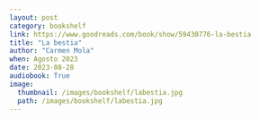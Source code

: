 ```yaml
---
layout: post
category: bookshelf
link: https://www.goodreads.com/book/show/59430776-la-bestia
title: "La bestia"
author: "Carmen Mola"
when: Agosto 2023
date: 2023-08-28
audiobook: True
image:
  thumbnail: /images/bookshelf/labestia.jpg
  path: /images/bookshelf/labestia.jpg
---
```

